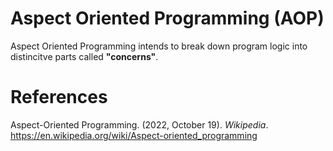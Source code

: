 # Aspect Oriented Programming (AOP)

Aspect Oriented Programming intends to break down program logic into distincitve parts called **"concerns"**. 


# References 
Aspect-Oriented Programming. (2022, October 19). *Wikipedia*. <https://en.wikipedia.org/wiki/Aspect-oriented_programming> 
